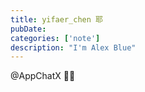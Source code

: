 ```yaml
---
title: yifaer_chen 耶
pubDate:
categories: ['note']
description: "I'm Alex Blue"
---
```


@AppChatX 🤗🤗
